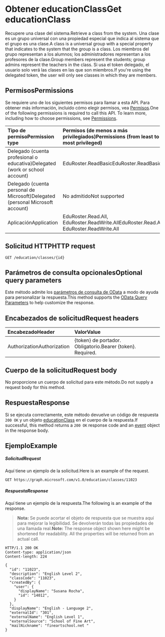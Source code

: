 # <a name="get-educationclass"></a><span data-ttu-id="ba7b7-101">Obtener educationClass</span><span class="sxs-lookup"><span data-stu-id="ba7b7-101">Get educationClass</span></span>

<span data-ttu-id="ba7b7-102">Recupere una clase del sistema.</span><span class="sxs-lookup"><span data-stu-id="ba7b7-102">Retrieve a class from the system.</span></span> <span data-ttu-id="ba7b7-103">Una clase es un grupo universal con una propiedad especial que indica al sistema que el grupo es una clase.</span><span class="sxs-lookup"><span data-stu-id="ba7b7-103">A class is a universal group with a special property that indicates to the system that the group is a class.</span></span> <span data-ttu-id="ba7b7-104">Los miembros del grupo representan a los alumnos; los administradores representan a los profesores de la clase.</span><span class="sxs-lookup"><span data-stu-id="ba7b7-104">Group members represent the students;  group admins represent the teachers in the class.</span></span> <span data-ttu-id="ba7b7-105">Si usa el token delegado, el usuario solo verá las clases en las que son miembros.</span><span class="sxs-lookup"><span data-stu-id="ba7b7-105">If you're using the delegated token, the user will only see classes in which they are members.</span></span>

## <a name="permissions"></a><span data-ttu-id="ba7b7-106">Permisos</span><span class="sxs-lookup"><span data-stu-id="ba7b7-106">Permissions</span></span>
<span data-ttu-id="ba7b7-p102">Se requiere uno de los siguientes permisos para llamar a esta API. Para obtener más información, incluido cómo elegir permisos, vea [Permisos](../../../concepts/permissions_reference.md).</span><span class="sxs-lookup"><span data-stu-id="ba7b7-p102">One of the following permissions is required to call this API. To learn more, including how to choose permissions, see [Permissions](../../../concepts/permissions_reference.md).</span></span>

|<span data-ttu-id="ba7b7-109">Tipo de permiso</span><span class="sxs-lookup"><span data-stu-id="ba7b7-109">Permission type</span></span>      | <span data-ttu-id="ba7b7-110">Permisos (de menos a más privilegiados)</span><span class="sxs-lookup"><span data-stu-id="ba7b7-110">Permissions (from least to most privileged)</span></span>              |
|:--------------------|:---------------------------------------------------------|
|<span data-ttu-id="ba7b7-111">Delegado (cuenta profesional o educativa)</span><span class="sxs-lookup"><span data-stu-id="ba7b7-111">Delegated (work or school account)</span></span> |  <span data-ttu-id="ba7b7-112">EduRoster.ReadBasic</span><span class="sxs-lookup"><span data-stu-id="ba7b7-112">EduRoster.ReadBasic</span></span>  |
|<span data-ttu-id="ba7b7-113">Delegado (cuenta personal de Microsoft)</span><span class="sxs-lookup"><span data-stu-id="ba7b7-113">Delegated (personal Microsoft account)</span></span> |  <span data-ttu-id="ba7b7-114">No admitido</span><span class="sxs-lookup"><span data-stu-id="ba7b7-114">Not supported</span></span>  |
|<span data-ttu-id="ba7b7-115">Aplicación</span><span class="sxs-lookup"><span data-stu-id="ba7b7-115">Application</span></span> | <span data-ttu-id="ba7b7-116">EduRoster.Read.All, EduRoster.ReadWrite.All</span><span class="sxs-lookup"><span data-stu-id="ba7b7-116">EduRoster.Read.All, EduRoster.ReadWrite.All</span></span> | 

## <a name="http-request"></a><span data-ttu-id="ba7b7-117">Solicitud HTTP</span><span class="sxs-lookup"><span data-stu-id="ba7b7-117">HTTP request</span></span>
<!-- { "blockType": "ignored" } -->
```http
GET /education/classes/{id}
```
## <a name="optional-query-parameters"></a><span data-ttu-id="ba7b7-118">Parámetros de consulta opcionales</span><span class="sxs-lookup"><span data-stu-id="ba7b7-118">Optional query parameters</span></span>
<span data-ttu-id="ba7b7-119">Este método admite los [parámetros de consulta de OData](http://graph.microsoft.io/docs/overview/query_parameters) a modo de ayuda para personalizar la respuesta.</span><span class="sxs-lookup"><span data-stu-id="ba7b7-119">This method supports the [OData Query Parameters](http://graph.microsoft.io/docs/overview/query_parameters) to help customize the response.</span></span>

## <a name="request-headers"></a><span data-ttu-id="ba7b7-120">Encabezados de solicitud</span><span class="sxs-lookup"><span data-stu-id="ba7b7-120">Request headers</span></span>
| <span data-ttu-id="ba7b7-121">Encabezado</span><span class="sxs-lookup"><span data-stu-id="ba7b7-121">Header</span></span>       | <span data-ttu-id="ba7b7-122">Valor</span><span class="sxs-lookup"><span data-stu-id="ba7b7-122">Value</span></span> |
|:---------------|:--------|
| <span data-ttu-id="ba7b7-123">Authorization</span><span class="sxs-lookup"><span data-stu-id="ba7b7-123">Authorization</span></span>  | <span data-ttu-id="ba7b7-p103">{token} de portador. Obligatorio.</span><span class="sxs-lookup"><span data-stu-id="ba7b7-p103">Bearer {token}. Required.</span></span>  |

## <a name="request-body"></a><span data-ttu-id="ba7b7-126">Cuerpo de la solicitud</span><span class="sxs-lookup"><span data-stu-id="ba7b7-126">Request body</span></span>
<span data-ttu-id="ba7b7-127">No proporcione un cuerpo de solicitud para este método.</span><span class="sxs-lookup"><span data-stu-id="ba7b7-127">Do not supply a request body for this method.</span></span>
## <a name="response"></a><span data-ttu-id="ba7b7-128">Respuesta</span><span class="sxs-lookup"><span data-stu-id="ba7b7-128">Response</span></span>
<span data-ttu-id="ba7b7-129">Si se ejecuta correctamente, este método devuelve un código de respuesta `200 OK` y un objeto [educationClass](../resources/educationclass.md) en el cuerpo de la respuesta.</span><span class="sxs-lookup"><span data-stu-id="ba7b7-129">If successful, this method returns a `200 OK` response code and an [event](../resources/educationclass.md) object in the response body.</span></span>
## <a name="example"></a><span data-ttu-id="ba7b7-130">Ejemplo</span><span class="sxs-lookup"><span data-stu-id="ba7b7-130">Example</span></span>
##### <a name="request"></a><span data-ttu-id="ba7b7-131">Solicitud</span><span class="sxs-lookup"><span data-stu-id="ba7b7-131">Request</span></span>
<span data-ttu-id="ba7b7-132">Aquí tiene un ejemplo de la solicitud.</span><span class="sxs-lookup"><span data-stu-id="ba7b7-132">Here is an example of the request.</span></span>
<!-- {
  "blockType": "request",
  "name": "get_educationclass"
}-->
```http
GET https://graph.microsoft.com/v1.0/education/classes/11023
```
##### <a name="response"></a><span data-ttu-id="ba7b7-133">Respuesta</span><span class="sxs-lookup"><span data-stu-id="ba7b7-133">Response</span></span>
<span data-ttu-id="ba7b7-134">Aquí tiene un ejemplo de la respuesta.</span><span class="sxs-lookup"><span data-stu-id="ba7b7-134">The following is an example of the response.</span></span> 

><span data-ttu-id="ba7b7-p104">**Nota:** Se puede acortar el objeto de respuesta que se muestra aquí para mejorar la legibilidad. Se devolverán todas las propiedades de una llamada real.</span><span class="sxs-lookup"><span data-stu-id="ba7b7-p104">**Note:** The response object shown here might be shortened for readability. All the properties will be returned from an actual call.</span></span>

<!-- {
  "blockType": "response",
  "truncated": true,
  "@odata.type": "microsoft.graph.educationClass"
} -->
```http
HTTP/1.1 200 OK
Content-type: application/json
Content-length: 224

{
  "id": "11023",
  "description": "English Level 2",
  "classCode": "11023",
  "createdBy": {
    "user": {
      "displayName": "Susana Rocha",
      "id": "14012",
    }
  },
  "displayName": "English - Language 2",
  "externalId": "301",
  "externalName": "English Level 1",
  "externalSource": "School of Fine Art",
  "mailNickname": "fineartschool.net "
}
```

<!-- uuid: 8fcb5dbc-d5aa-4681-8e31-b001d5168d79
2015-10-25 14:57:30 UTC -->
<!-- {
  "type": "#page.annotation",
  "description": "Get educationClass",
  "keywords": "",
  "section": "documentation",
  "tocPath": ""
}-->